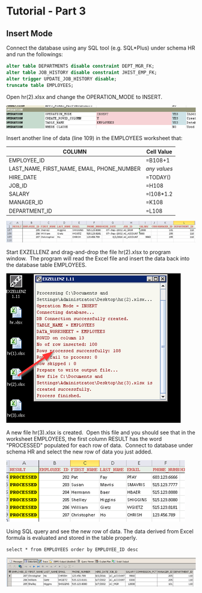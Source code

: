 # Tutorial - Part 3

## Insert Mode

Connect the database using any SQL tool (e.g. SQL*Plus) under schema HR and run the followings:
~~~sql
alter table DEPARTMENTS disable constraint DEPT_MGR_FK;
alter table JOB_HISTORY disable constraint JHIST_EMP_FK;
alter trigger UPDATE_JOB_HISTORY disable;
truncate table EMPLOYEES;
~~~

Open hr(2).xlsx and change the OPERATION_MODE to INSERT.

<img src="../pic/image13.png"/>

Insert another line of data (line 109) in the EMPLOYEES worksheet that:

| COLUMN | Cell Value |
| --- | --- |
| EMPLOYEE_ID | =B108+1 |
| LAST_NAME, FIRST_NAME, EMAIL, PHONE_NUMBER | _any values_ |
| HIRE_DATE | =TODAY() |
| JOB_ID | =H108 |
| SALARY | =I108*1.2 |
| MANAGER_ID | =K108 |
| DEPARTMENT_ID | =L108 |

<img src="../pic/image14.png"/>

Start EXZELLENZ and drag-and-drop the file hr(2).xlsx to program window.  The program will read the Excel file and insert the data back into the database table EMPLOYEES.

<img src="../pic/image15.png"/>

A new file hr(3).xlsx is created.  Open this file and you should see that in the worksheet EMPLOYEES, the first column RESULT has the word "PROCESSED" populated for each row of data.  Connect to database under schema HR and select the new row of data you just added. 

<img src="../pic/image16.png"/>

Using SQL query and see the new row of data. The data derived from Excel formula is evaluated and stored in the table properly. 
~~~
select * from EMPLOYEES order by EMPLOYEE_ID desc
~~~

<img src="../pic/image17.png"/>